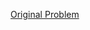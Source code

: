 [Original Problem](https://leetcode.com/explore/interview/card/top-interview-questions-medium/107/linked-list/783/)
